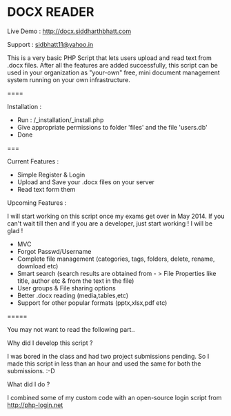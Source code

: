 <h1>DOCX READER</h1>

Live Demo : http://docx.siddharthbhatt.com

Support : sidbhatt11@yahoo.in
 
This is a very basic PHP Script that lets users upload and read text from .docx files. After all the features are added successfully, this script can be used in your organization as "your-own" free, mini document management system running on your own infrastructure.

====

Installation :

- Run : /_installation/_install.php
- Give appropriate permissions to folder 'files' and the file 'users.db'
- Done

===

Current Features :
 
- Simple Register & Login
- Upload and Save your .docx files on your server
- Read text form them

Upcoming Features :

I will start working on this script once my exams get over in May 2014. If you can't wait till then and if you are a developer, just start working ! I will be glad !

- MVC
- Forgot Passwd/Username
- Complete file management (categories, tags, folders, delete, rename, download etc)
- Smart search (search results are obtained from - > File Properties like title, author etc & from the text in the file)
- User groups & File sharing options
- Better .docx reading (media,tables,etc)
- Support for other popular formats (pptx,xlsx,pdf etc)

=====

<p>You may not want to read the following part..</p>
Why did I develop this script ?

I was bored in the class and had two project submissions pending. So I made this script in less than an hour and used the same for both the submissions. :-D 

What did I do ?

I combined some of my custom code with an open-source login script from http://php-login.net 


